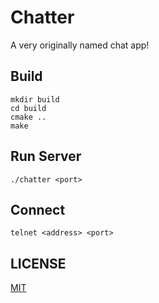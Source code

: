 # Chatter

A very originally named chat app!

## Build

```
mkdir build
cd build
cmake ..
make
```

## Run Server

```
./chatter <port>
```

## Connect

```
telnet <address> <port>
```

## LICENSE

[MIT](LICENSE)